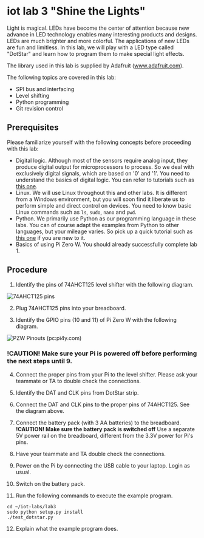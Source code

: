 # iot lab 3 "Shine the Lights"

Light is magical. LEDs have become the center of attention because new advance in LED technology enables many interesting products and designs. LEDs are much brighter and more colorful. The applications of new LEDs are fun and limitless. In this lab, we will play with a LED type called "DotStar" and learn how to program them to make special light effects.      

The library used in this lab is supplied by Adafruit (www.adafruit.com).

The following topics are covered in this lab:
* SPI bus and interfacing
* Level shifting
* Python programming
* Git revision control

## Prerequisites

Please familiarize yourself with the following concepts before proceeding with this lab:
* Digital logic. Although most of the sensors require analog input, they produce digital output for microprocessors to process. So we deal with exclusively digital signals, which are based on '0' and '1'. You need to understand the basics of digital logic. You can refer to tutorials such as [this one](https://learn.sparkfun.com/tutorials/digital-logic).
* Linux. We will use Linux throughout this and other labs. It is different from a Windows environment, but you will soon find it liberate us to perform simple and direct control on devices. You need to know basic Linux commands such as ```ls```, ```sudo```, ```nano``` and ```pwd```.
* Python. We primarily use Python as our programming language in these labs. You can of course adapt the examples from Python to other languages, but your mileage varies. So pick up a quick tutorial such as [this one](https://www.learnpython.org) if you are new to it.
* Basics of using Pi Zero W. You should already successfully complete lab 1.

## Procedure

1. Identify the pins of 74AHCT125 level shifter with the following diagram.

![74AHCT125 pins](https://cdn-learn.adafruit.com/assets/assets/000/028/914/original/raspberry_pi_level-shifter.png?1449376887)

2. Plug 74AHCT125 pins into your breadboard.

3. Identify the GPIO pins (10 and 11) of Pi Zero W with the following diagram.

![PZW Pinouts (pc:pi4y.com)](http://pi4j.com/images/j8header-zero.png)

### __!CAUTION!__ Make sure your Pi is powered off before performing the next steps until 9.

4. Connect the proper pins from your Pi to the level shifter. Please ask your teammate or TA to double check the connections.

5. Identify the DAT and CLK pins from DotStar strip.

6. Connect the DAT and CLK pins to the proper pins of 74AHCT125. See the diagram above.

7. Connect the battery pack (with 3 AA batteries) to the breadboard. __!CAUTION! Make sure the battery pack is switched off__ Use a separate 5V power rail on the breadboard, different from the 3.3V power for Pi's pins.

8. Have your teammate and TA double check the connections.

9. Power on the Pi by connecting the USB cable to your laptop. Login as usual.

10. Switch on the battery pack.

11. Run the following commands to execute the example program.
```
cd ~/iot-labs/lab3
sudo python setup.py install
./test_dotstar.py
```

12. Explain what the example program does.
